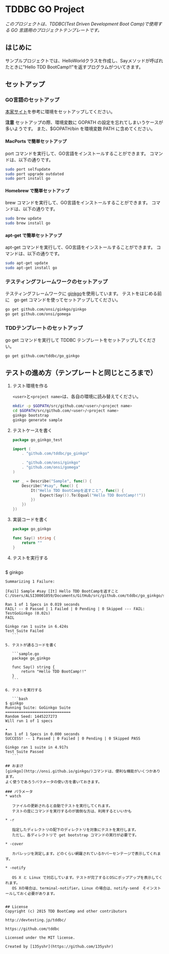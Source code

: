# TDDBC GO Project
_このプロジェクトは、TDDBC(Test Driven Development Boot Camp)で使用する GO 言語用のプロジェクトテンプレートです。_

## はじめに
サンプルプロジェクトでは、HelloWorldクラスを作成し、Sayメソッドが呼ばれたときに"Hello TDD BootCamp!!"を返すプログラムがついてきます。

## セットアップ
### GO言語のセットアップ
[本家サイト](https://golang.org/doc/install)を参考に環境をセットアップしてください。

**注意**
セットアップの際、環境変数に GOPATH の設定を忘れてしまいうケースが多いようです。
また、$GOPATH/bin を環境変数 PATH に含めてください。


#### MacPorts で簡単セットアップ
port コマンドを実行して、GO言語をインストールすることができます。
コマンドは、以下の通りです。

```bash
sudo port selfupdate
sudo port upgrade outdated 
sudo port install go
```

#### Homebrew で簡単セットアップ
brew コマンドを実行して、GO言語をインストールすることができます。
コマンドは、以下の通りです。

```bash
sudo brew update
sudo brew install go
```

#### apt-get で簡単セットアップ
apt-get コマンドを実行して、GO言語をインストールすることができます。
コマンドは、以下の通りです。

```bash
sudo apt-get update
sudo apt-get install go
```

### テスティングフレームワークのセットアップ
テスティングフレームワークに [ginkgo](http://onsi.github.io/ginkgo/)を使用しています。
テストをはじめる前に　go get コマンドを使ってセットアップしてください。

```bash
go get github.com/onsi/ginkgo/ginkgo
go get github.com/onsi/gomega
```

### TDDテンプレートのセットアップ
go get コマンドを実行して TDDBC テンプレートをセットアップしてください。

```bash
go get github.com/tddbc/go_ginkgo
```

## テストの進め方（テンプレートと同じところまで）
1. テスト環境を作る

   `<user>`と`<project name>`は、各自の環境に読み替えてください。
  
   ```bash
   mkdir -p $GOPATH/src/github.com/<user>/<project name>
   cd $GOPATH/src/github.com/<user>/<project name>
   ginkgo bootstrap
   ginkgo generate sample 
   ```

2. テストケースを書く

   ```sample_test.go
   package go_ginkgo_test
   
   import (
       . "github.com/tddbc/go_ginkgo"
   
       . "github.com/onsi/ginkgo"
       . "github.com/onsi/gomega"
   )
   
   var _ = Describe("Sample", func() {
       Describe("#say", func() {
           It("Hello TDD BootCampを返すこと", func() {
               Expect(Say()).To(Equal("Hello TDD BootCamp!!"))
           })
       })
   })
   ```

3. 実装コードを書く

   ```sample.go
   package go_ginkgo
   
   func Say() string {
       return ""
   }
   ```

4. テストを実行する
   ```bash
$ ginkgo
~~~ 詳細略 ~~~
Summarizing 1 Failure:

[Fail] Sample #say [It] Hello TDD BootCampを返すこと
C:/Users/ALSI30001059/Documents/GitHub/src/github.com/tddbc/go_ginkgo/sample_test.go:13

Ran 1 of 1 Specs in 0.019 seconds
FAIL! -- 0 Passed | 1 Failed | 0 Pending | 0 Skipped --- FAIL: TestGoGinkgo (0.02s)
FAIL

Ginkgo ran 1 suite in 6.424s
Test Suite Failed
   ```

5. テストが通るコードを書く

   ```sample.go
   package go_ginkgo
   
   func Say() string {
       return "Hello TDD BootCamp!!"
   }
   ```

6. テストを実行する

   ```bash
$ ginkgo
Running Suite: GoGinkgo Suite
=============================
Random Seed: 1445227273
Will run 1 of 1 specs

•
Ran 1 of 1 Specs in 0.000 seconds
SUCCESS! -- 1 Passed | 0 Failed | 0 Pending | 0 Skipped PASS

Ginkgo ran 1 suite in 4.917s
Test Suite Passed
   ```

## おまけ
[ginkgo](http://onsi.github.io/ginkgo/)コマンドは、便利な機能がいくつかあります。
よく使うであろうパラメータの使い方を書いておきます。

### パラメータ
* watch

   ファイルの更新されると自動でテストを実行してくれます。
   テストの度にコマンドを実行するのが面倒な方は、利用するといいかも

* -r

   指定したディレクトリの配下のディレクトリを対象にテストを実行します。
   ただし、各ディレクトリで get bootstrap コマンドの実行が必要です。

* -cover

   カバレッジを測定します。どのくらい網羅されているかパーセンテージで表示してくれます。

* -notify

   OS X と Linux で対応しています。テストが完了するとOSにポップアップを表示してくれます。
   OS Xの場合は、terminal-notifier。Linux の場合は、notify-send　そインストールしておく必要があります。


## License
Copyright (c) 2015 TDD BootCamp and other contributors

http://devtesting.jp/tddbc/

https://github.com/tddbc

Licensed under the MIT license.

Created by [135yshr](https://github.com/135yshr)
